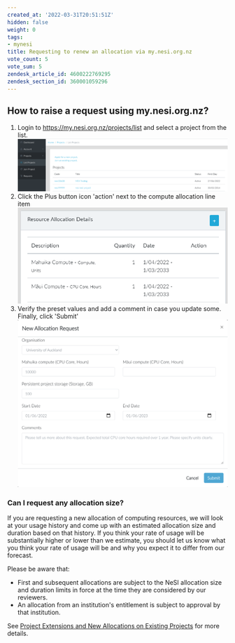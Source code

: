 ```yaml
---
created_at: '2022-03-31T20:51:51Z'
hidden: false
weight: 0
tags:
- mynesi
title: Requesting to renew an allocation via my.nesi.org.nz
vote_count: 5
vote_sum: 5
zendesk_article_id: 4600222769295
zendesk_section_id: 360001059296
---
```


## How to raise a request using my.nesi.org.nz?

1. Login to <https://my.nesi.org.nz/projects/list> and select a project
    from the list.  
    ![my.nesi.png](../../assets/images/Requesting_to_renew_an_allocation_via_my-nesi-org-nz.png)
2. Click the Plus button icon 'action' next to the compute allocation
    line item   
    ![my.nesi.png](../../assets/images/Requesting_to_renew_an_allocation_via_my-nesi-org-nz_0.png)
3. Verify the preset values and add a comment in case you update
    some.  
    Finally, click 'Submit'
    ![mceclip2.png](../../assets/images/Requesting_to_renew_an_allocation_via_my-nesi-org-nz_1.png)

### Can I request any allocation size?

If you are requesting a new allocation of computing resources, we will
look at your usage history and come up with an estimated allocation size
and duration based on that history. If you think your rate of usage will
be substantially higher or lower than we estimate, you should let us
know what you think your rate of usage will be and why you expect it to
differ from our forecast.

Please be aware that:

- First and subsequent allocations are subject to the NeSI allocation
    size and duration limits in force at the time they are considered by
    our reviewers.
- An allocation from an institution's entitlement is subject to
    approval by that institution.

See [Project Extensions and New Allocations on Existing Projects](../../Getting_Started/Accounts-Projects_and_Allocations/Project_Extensions_and_New_Allocations_on_Existing_Projects.md)
for more details.